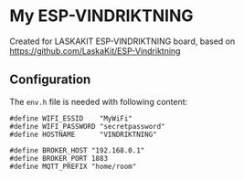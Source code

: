 # My ESP-VINDRIKTNING

Created for LASKAKIT ESP-VINDRIKTNING board, based on https://github.com/LaskaKit/ESP-Vindriktning

## Configuration

The `env.h` file is needed with following content:

```
#define WIFI_ESSID    "MyWiFi"
#define WIFI_PASSWORD "secretpassword"
#define HOSTNAME      "VINDRIKTNING"

#define BROKER_HOST "192.168.0.1"
#define BROKER_PORT 1883
#define MQTT_PREFIX "home/room"
```
